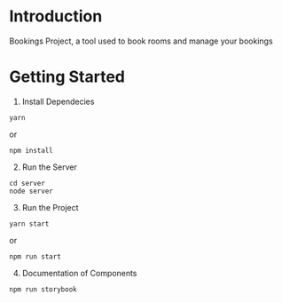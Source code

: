 # Introduction 
Bookings Project, a tool used to book rooms and manage your bookings

# Getting Started
1. Install Dependecies
```
yarn
```
or
```
npm install
```

2. Run the Server
```
cd server
node server
```

3. Run the Project
```
yarn start
```
or
```
npm run start
```

4. Documentation of Components
```
npm run storybook
```